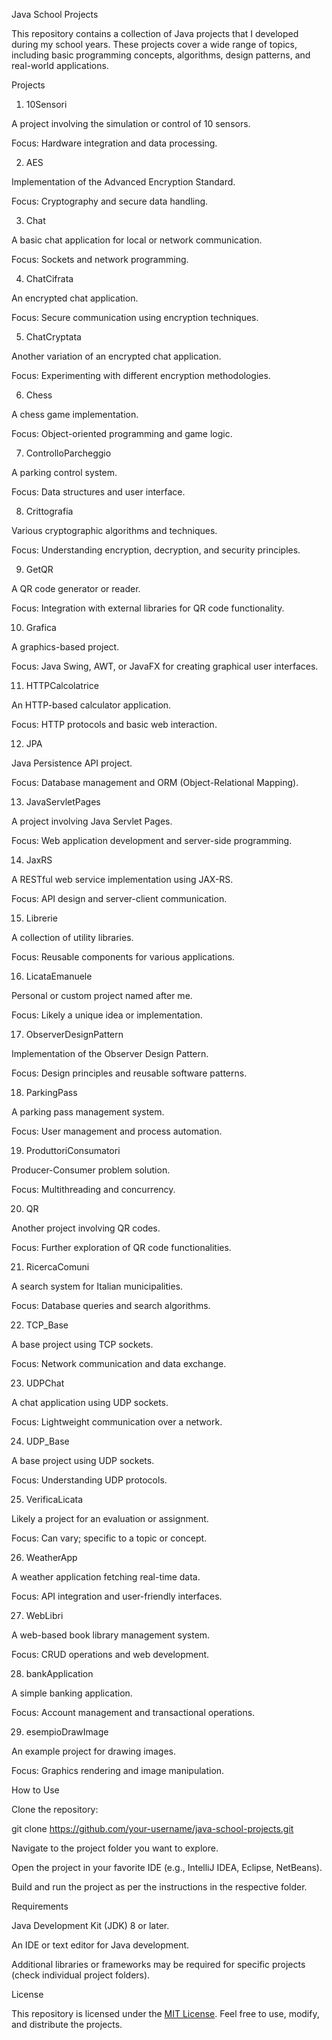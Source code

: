 Java School Projects

This repository contains a collection of Java projects that I developed during my school years. These projects cover a wide range of topics, including basic programming concepts, algorithms, design patterns, and real-world applications.

Projects

1. 10Sensori

A project involving the simulation or control of 10 sensors.

Focus: Hardware integration and data processing.

2. AES

Implementation of the Advanced Encryption Standard.

Focus: Cryptography and secure data handling.

3. Chat

A basic chat application for local or network communication.

Focus: Sockets and network programming.

4. ChatCifrata

An encrypted chat application.

Focus: Secure communication using encryption techniques.

5. ChatCryptata

Another variation of an encrypted chat application.

Focus: Experimenting with different encryption methodologies.

6. Chess

A chess game implementation.

Focus: Object-oriented programming and game logic.

7. ControlloParcheggio

A parking control system.

Focus: Data structures and user interface.

8. Crittografia

Various cryptographic algorithms and techniques.

Focus: Understanding encryption, decryption, and security principles.

9. GetQR

A QR code generator or reader.

Focus: Integration with external libraries for QR code functionality.

10. Grafica

A graphics-based project.

Focus: Java Swing, AWT, or JavaFX for creating graphical user interfaces.

11. HTTPCalcolatrice

An HTTP-based calculator application.

Focus: HTTP protocols and basic web interaction.

12. JPA

Java Persistence API project.

Focus: Database management and ORM (Object-Relational Mapping).

13. JavaServletPages

A project involving Java Servlet Pages.

Focus: Web application development and server-side programming.

14. JaxRS

A RESTful web service implementation using JAX-RS.

Focus: API design and server-client communication.

15. Librerie

A collection of utility libraries.

Focus: Reusable components for various applications.

16. LicataEmanuele

Personal or custom project named after me.

Focus: Likely a unique idea or implementation.

17. ObserverDesignPattern

Implementation of the Observer Design Pattern.

Focus: Design principles and reusable software patterns.

18. ParkingPass

A parking pass management system.

Focus: User management and process automation.

19. ProduttoriConsumatori

Producer-Consumer problem solution.

Focus: Multithreading and concurrency.

20. QR

Another project involving QR codes.

Focus: Further exploration of QR code functionalities.

21. RicercaComuni

A search system for Italian municipalities.

Focus: Database queries and search algorithms.

22. TCP_Base

A base project using TCP sockets.

Focus: Network communication and data exchange.

23. UDPChat

A chat application using UDP sockets.

Focus: Lightweight communication over a network.

24. UDP_Base

A base project using UDP sockets.

Focus: Understanding UDP protocols.

25. VerificaLicata

Likely a project for an evaluation or assignment.

Focus: Can vary; specific to a topic or concept.

26. WeatherApp

A weather application fetching real-time data.

Focus: API integration and user-friendly interfaces.

27. WebLibri

A web-based book library management system.

Focus: CRUD operations and web development.

28. bankApplication

A simple banking application.

Focus: Account management and transactional operations.

29. esempioDrawImage

An example project for drawing images.

Focus: Graphics rendering and image manipulation.

How to Use

Clone the repository:

git clone https://github.com/your-username/java-school-projects.git

Navigate to the project folder you want to explore.

Open the project in your favorite IDE (e.g., IntelliJ IDEA, Eclipse, NetBeans).

Build and run the project as per the instructions in the respective folder.

Requirements

Java Development Kit (JDK) 8 or later.

An IDE or text editor for Java development.

Additional libraries or frameworks may be required for specific projects (check individual project folders).

License

This repository is licensed under the [MIT License](/LICENSE). Feel free to use, modify, and distribute the projects.